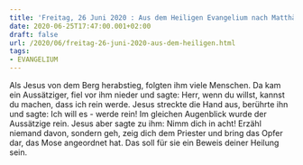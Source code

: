 ```yaml
---
title: 'Freitag, 26 Juni 2020 : Aus dem Heiligen Evangelium nach Matthäus - Mt 8,1-4.'
date: 2020-06-25T17:47:00.001+02:00
draft: false
url: /2020/06/freitag-26-juni-2020-aus-dem-heiligen.html
tags: 
- EVANGELIUM
---
```


Als Jesus von dem Berg herabstieg, folgten ihm viele Menschen. Da kam ein Aussätziger, fiel vor ihm nieder und sagte: Herr, wenn du willst, kannst du machen, dass ich rein werde. Jesus streckte die Hand aus, berührte ihn und sagte: Ich will es - werde rein! Im gleichen Augenblick wurde der Aussätzige rein. Jesus aber sagte zu ihm: Nimm dich in acht! Erzähl niemand davon, sondern geh, zeig dich dem Priester und bring das Opfer dar, das Mose angeordnet hat. Das soll für sie ein Beweis deiner Heilung sein.
